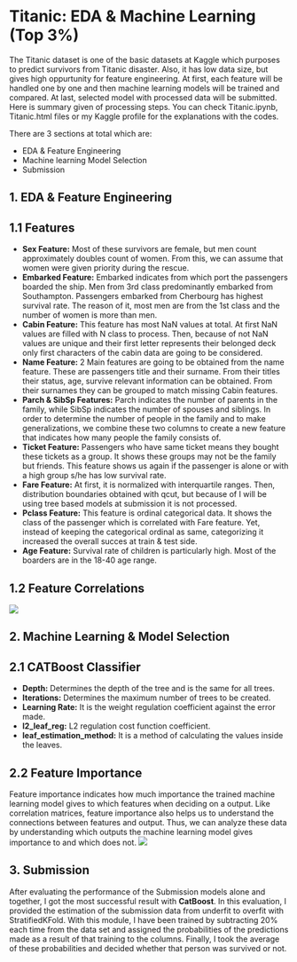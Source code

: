 # Titanic: EDA & Machine Learning (Top 3%)
The Titanic dataset is one of the basic datasets at Kaggle which purposes to predict survivors from Titanic disaster. Also, it has low data size, but gives high oppurtunity for feature engineering. At first, each feature will be handled one by one and then machine learning models will be trained and compared. At last, selected model with processed data will be submitted. Here is summary given of processing steps. You can check Titanic.ipynb, Titanic.html files or my Kaggle profile for the explanations with the codes. 

There are 3 sections at total which are:

* EDA & Feature Engineering
* Machine learning Model Selection
* Submission

## 1. EDA & Feature Engineering
## 1.1 Features
* **Sex Feature:** Most of these survivors are female, but men count approximately doubles count of women. From this, we can assume that women were given priority during the rescue.
* **Embarked Feature:** Embarked indicates from which port the passengers boarded the ship. Men from 3rd class predominantly embarked from Southampton. Passengers embarked from Cherbourg has highest survival rate. The reason of it, most men are from the 1st class and the number of women is more than men.
* **Cabin Feature:** This feature has most NaN values at total. At first NaN values are filled with N class to process. Then, because of not NaN values are unique and their first letter represents their belonged deck only first characters of the cabin data are going to be considered.
* **Name Feature:** 2 Main features are going to be obtained from the name feature. These are passengers title and their surname. From their titles their status, age, survive relevant information can be obtained. From their surnames they can be grouped to match missing Cabin features.
* **Parch & SibSp Features:** Parch indicates the number of parents in the family, while SibSp indicates the number of spouses and siblings. In order to determine the number of people in the family and to make generalizations, we combine these two columns to create a new feature that indicates how many people the family consists of.
* **Ticket Feature:** Passengers who have same ticket means they bought these tickets as a group. It shows these groups may not be the family but friends. This feature shows us again if the passenger is alone or with a high group s/he has low survival rate.
* **Fare Feature:** At first, it is normalized with interquartile ranges. Then, distribution boundaries obtained with qcut, but because of I will be using tree based models at submission it is not processed. 
* **Pclass Feature:** This feature is ordinal categorical data. It shows the class of the passenger which is correlated with Fare feature. Yet, instead of keeping the categorical ordinal as same, categorizing it increased the overall succes at train & test side. 
* **Age Feature:** Survival rate of children is particularly high. Most of the boarders are in the 18-40 age range.
## 1.2 Feature Correlations
<img src="https://user-images.githubusercontent.com/45767042/153708144-b3ff4f2d-8d81-41c0-b704-5fcbebab35e8.png">

## 2. Machine Learning & Model Selection
## 2.1 CATBoost Classifier
* **Depth:** Determines the depth of the tree and is the same for all trees.
* **Iterations:** Determines the maximum number of trees to be created.
* **Learning Rate:** It is the weight regulation coefficient against the error made.
* **l2_leaf_reg:** L2 regulation cost function coefficient.
* **leaf_estimation_method:** It is a method of calculating the values inside the leaves.
## 2.2 Feature Importance
Feature importance indicates how much importance the trained machine learning model gives to which features when deciding on a output. Like correlation matrices, feature importance also helps us to understand the connections between features and output. Thus, we can analyze these data by understanding which outputs the machine learning model gives importance to and which does not.
<img src="https://user-images.githubusercontent.com/45767042/153707973-2646d6b7-fa34-4f03-ab9f-59cc9a5a862c.png">

## 3. Submission
After evaluating the performance of the Submission models alone and together, I got the most successful result with **CatBoost**. In this evaluation, I provided the estimation of the submission data from underfit to overfit with StratifiedKFold. With this module, I have been trained by subtracting 20% each time from the data set and assigned the probabilities of the predictions made as a result of that training to the columns. Finally, I took the average of these probabilities and decided whether that person was survived or not.
